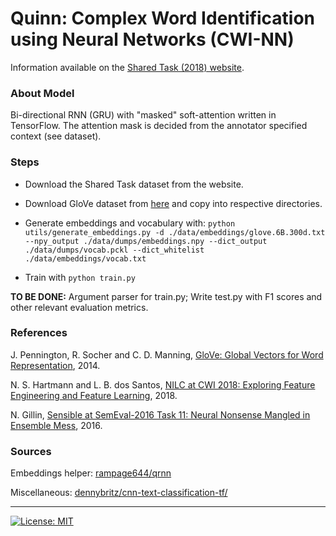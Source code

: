 # Quinn: Complex Word Identification using Neural Networks (CWI-NN)

Information available on the [Shared Task (2018) website](http://sites.google.com/view/cwisharedtask2018/).

### About Model

Bi-directional RNN (GRU) with "masked" soft-attention written in TensorFlow. The attention mask is decided from the annotator specified context (see dataset).

### Steps

- Download the Shared Task dataset from the website.

- Download GloVe dataset from [here](https://nlp.stanford.edu/projects/glove/) and copy into respective directories.

- Generate embeddings and vocabulary with: `python utils/generate_embeddings.py -d ./data/embeddings/glove.6B.300d.txt --npy_output ./data/dumps/embeddings.npy --dict_output ./data/dumps/vocab.pckl --dict_whitelist ./data/embeddings/vocab.txt`

- Train with `python train.py`

**TO BE DONE:** Argument parser for train.py; Write test.py with F1 scores and other relevant evaluation metrics.

### References

J. Pennington, R. Socher and C. D. Manning, [GloVe: Global Vectors for Word Representation](https://nlp.stanford.edu/pubs/glove.pdf), 2014.

N. S. Hartmann and L. B. dos Santos, [NILC at CWI 2018: Exploring Feature Engineering and Feature Learning](http://aclweb.org/anthology/W18-0540), 2018.

N. Gillin, [Sensible at SemEval-2016 Task 11: Neural Nonsense Mangled in Ensemble Mess](http://www.aclweb.org/anthology/S16-1148), 2016.

### Sources

Embeddings helper: [rampage644/qrnn](https://github.com/rampage644/qrnn)

Miscellaneous: [dennybritz/cnn-text-classification-tf/](https://github.com/dennybritz/cnn-text-classification-tf/)

---
[![License: MIT](https://img.shields.io/badge/License-MIT-yellow.svg)](https://opensource.org/licenses/MIT)
